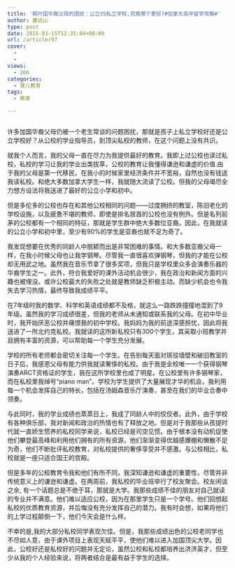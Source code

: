 ```yaml
---
title: '枫叶国华裔父母的困扰：公立VS私立学校,究竟哪个更好?#加拿大高中留学攻略#'
author: 童远山
type: post
date: 2015-03-15T12:35:04+00:00
url: /article/97
cover:
  - 
  - 
views:
  - 266
categories:
  - 育儿教育
tags:
  - 教育

---
```

<img decoding="async" src="http://52sask.qiniudn.com/wp-content/uploads/2014/11/ac345982b2b7d0a29619e47fcaef76094a369a04.jpg" alt="" />

许多加国华裔父母仍被一个老生常谈的问题困扰，那就是孩子上私立学校好还是公立学校好？从公校的学业指导员，到顶尖私校的教师，在这个问题上没有共识。  
<!--more-->

  
就我个人而言，我的父母一直在尽力为我提供最好的教育。我即上过公校也读过私校，私校的学习让我的学业出类拔萃，公校的教育让我懂得谦逊和谦虚的价值.由于我的父母是第一代移民，在我小的时候家里经济条件并不宽裕，自然也没有钱送我读私校。和绝大多数加拿大学生一样，我就随大流读了公校。但我的父母竭尽全力想方设法将我送进了最好的公立小学和初中。

但是多伦多的公校也存在和其他公校相同的问题——过度拥挤的教室，陈旧老化的学校设施，以及疲惫不堪的教师，即使是排名居首的公校也没有例外。但是名列前茅的公校都有一个相同的特征，那就是学生群中绝大多数位亚裔。因此，在我就读的公立小学和初中里，至少有90%的学生是亚裔也就不足为奇了。

我发现想要在优秀的同龄人中脱颖而出是非常困难的事情。和大多数亚裔父母一样，在我小时候父母也让我学钢琴。尽管我一直很喜欢弹钢琴，但我的才能在公校却无用武之地。虽然我在音乐节拿了很多奖项，但我只是学校里众多会演奏乐器的华裔学生之一。此外，符合我爱好的课外活动机会很少，我在政治和新闻方面的兴趣也被埋没。或许公校最大的失败之处就是教师缺乏积极主动。而缺少机会也令我失去学习热情，最终导致我成绩平平。

在7年级时我的数学、科学和英语成绩都不及格，就这么一路跌跌撞撞地混到了9年级。虽然我的学习成绩很差，但我的老师从未通知或联系我的父母。在初中毕业时，我开始厌恶公校并痛恨我的初中学校。我妈妈为我的前途深感担忧，因此将我送进了一所北约克私校。我就读的这所新私校只有300个学生，其采取小班教学并且拥有丰富的资源，可以帮助每一个学生充分发展。

学校的所有老师都会密切关注每一个学生。在告别每天面对斑驳墙壁和破旧教室的日子后，我感恩父母有能力供我就读奢侈的私校。由于我是全校唯一一个获得钢琴演奏ARCT资格证的学生，我在这所学校里也成了明星。在公校里有许多钢琴家，而在私校里我绰号“piano man”。学校为学生提供了大量展现才华的机会，我利用每一个机会发挥自己的特长，包括在汤姆森音乐厅演奏，甚至在我们的毕业合奏中领奏。

与此同时，我的学业成绩也蒸蒸日上，我成了同龄人中的佼佼者。此外，由于学校有各种俱乐部，我对新闻和政治的热情也有了释放之地。但是对于我那些从孩提时代就一直娇生惯养的私校同学来说，私校已经是司空见惯。由于根本没有动机促使他们攀登最高峰和利用他们拥有的所有资源，他们渐渐变得优越感爆棚和懒散不足为奇，他们不断批评私校教育，对私校提供的奢侈享受并不感激。与公校相比，私校就是一座只适合国王的宫殿。

但是多年的公校教育令我和他们有所不同，我深知谦逊和谦虚的重要性，尽管并非传统意义上的谦逊和谦虚。在两周前，我私校的毕业班举行了校友聚会。校友闲谈之余, 有一个话题总是不绝于耳，那就是大学。我那些成绩不佳的朋友对自己就读的专业并不满意。他们难以适应公校，因为在那里学生只是一个学号。他们回想起私校的优质教育资源，并后悔没有充分发挥自己的潜力。我有时会想，如果将他们的上学过程颠倒一下，他们今天会是什么样。

不幸的是,我的大部分私校同学表现欠佳。但是，我那些成绩出色的公校老同学也不尽如人意，由于课外项目上表现天赋平平，使他们难以进入加国顶尖大学。因此，公校好还是私校好的问题并无定论，虽然公校和私校都培养出济济英才，但至少从我的个人经验来说，将两者结合是最有益于学生的选择。
